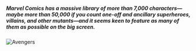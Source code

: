 # <h5>Marvel Comics has a massive library of more than 7,000 characters—maybe more than 50,000 if you count one-off and ancillary superheroes, villains, and other mutants—and it seems keen to feature as many of them as possible on the big screen.
  
![Avengers](https://sm.mashable.com/mashable_in/seo/default/8-years-of-the-avengers-how-joss-whedons-risk-became-crucial_5z9w.jpg)
